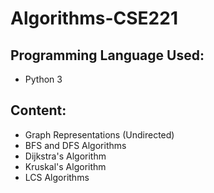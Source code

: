 # Algorithms-CSE221

## Programming Language Used:
 - Python 3

## Content:
- Graph Representations (Undirected)
- BFS and DFS Algorithms
- Dijkstra's Algorithm
- Kruskal's Algorithm
- LCS Algorithms

